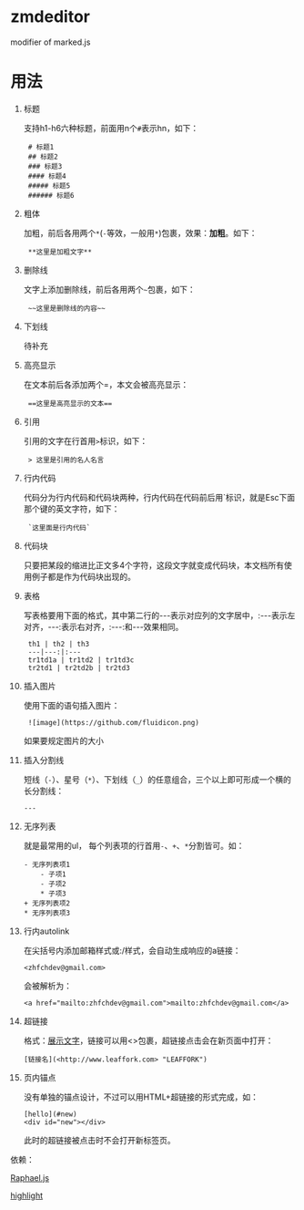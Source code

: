 # zmdeditor
modifier of marked.js

# 用法

1. 标题

    支持h1-h6六种标题，前面用n个`#`表示hn，如下：

        # 标题1
        ## 标题2
        ### 标题3
        #### 标题4
        ##### 标题5
        ###### 标题6

2. 粗体

    加粗，前后各用两个`*`(`-`等效，一般用`*`)包裹，效果：**加粗**。如下：

        **这里是加粗文字**

3. 删除线

    文字上添加删除线，前后各用两个`~`包裹，如下：

        ~~这里是删除线的内容~~

4. 下划线

    待补充

5. 高亮显示

    在文本前后各添加两个=，本文会被高亮显示：

        ==这里是高亮显示的文本==

5. 引用

    引用的文字在行首用`>`标识，如下：

        > 这里是引用的名人名言

6. 行内代码

    代码分为行内代码和代码块两种，行内代码在代码前后用`标识，就是Esc下面那个键的英文字符，如下：

        `这里面是行内代码`

7. 代码块

    只要把某段的缩进比正文多4个字符，这段文字就变成代码块，本文档所有使用例子都是作为代码块出现的。

8. 表格

    写表格要用下面的格式，其中第二行的---表示对应列的文字居中，:---表示左对齐，---:表示右对齐，:---:和---效果相同。

        th1 | th2 | th3
        ---|---:|:---
        tr1td1a | tr1td2 | tr1td3c
        tr2td1 | tr2td2b | tr2td3

9. 插入图片

    使用下面的语句插入图片：

        ![image](https://github.com/fluidicon.png)

    如果要规定图片的大小

10. 插入分割线

    短线（`-`）、星号（`*`）、下划线（`_`）的任意组合，三个以上即可形成一个横的长分割线：

        ---

11. 无序列表

    就是最常用的ul， 每个列表项的行首用`-`、`+`、`*`分割皆可。如：

        - 无序列表项1
            - 子项1
            - 子项2
            * 子项3
        + 无序列表项2
        * 无序列表项3

12. 行内autolink

    在尖括号内添加邮箱样式或:/样式，会自动生成响应的a链接：

        <zhfchdev@gmail.com>

    会被解析为：

        <a href="mailto:zhfchdev@gmail.com">mailto:zhfchdev@gmail.com</a>

13. 超链接

    格式：[展示文字](链接 "title")，链接可以用<>包裹，超链接点击会在新页面中打开：

        [链接名](<http://www.leaffork.com> "LEAFFORK")

14. 页内锚点

    没有单独的锚点设计，不过可以用HTML+超链接的形式完成，如：

        [hello](#new)
        <div id="new"></div>

    此时的超链接被点击时不会打开新标签页。

依赖：

[Raphael.js](https://github.com/DmitryBaranovskiy/raphael)

[highlight](https://highlightjs.org/ "highlight")
